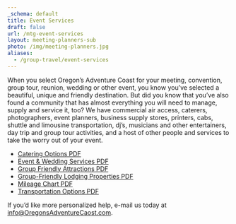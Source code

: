 ```yaml
---
_schema: default
title: Event Services
draft: false
url: /mtg-event-services
layout: meeting-planners-sub
photo: /img/meeting-planners.jpg
aliases:
  - /group-travel/event-services
---
```

When you select Oregon’s Adventure Coast for your meeting, convention, group tour, reunion, wedding or other event, you know you’ve selected a beautiful, unique and friendly destination. But did you know that you’ve also found a community that has almost everything you will need to manage, supply and service it, too? We have commercial air access, caterers, photographers, event planners, business supply stores, printers, cabs, shuttle and limousine transportation, dj’s, musicians and other entertainers, day trip and group tour activities, and a host of other people and services to take the worry out of your event.

* <a href="/img/Catering-Options-3-24.pdf" target="_blank" rel="noopener">Catering Options PDF</a>
* [Event & Wedding Services PDF](/img/event-wedding-services.pdf)
* <a href="/img/Group-Attractions-10-2023.pdf" target="_blank" rel="noopener">Group Friendly Attractions PDF</a>
* <a href="/img/Group-Friendly-Properties-10-23.pdf" target="_blank" rel="noopener">Group-Friendly Lodging Properties PDF</a>
* [Mileage Chart PDF](/img/mileage-chart.pdf)
* <a href="/img/Transportation-Options-3-24.pdf" target="_blank" rel="noopener">Transportation Options PDF</a>

If you’d like more personalized help, e-mail us today at [info@OregonsAdventureCaost.com](mailto:info@oregonsadventurecoast.com).